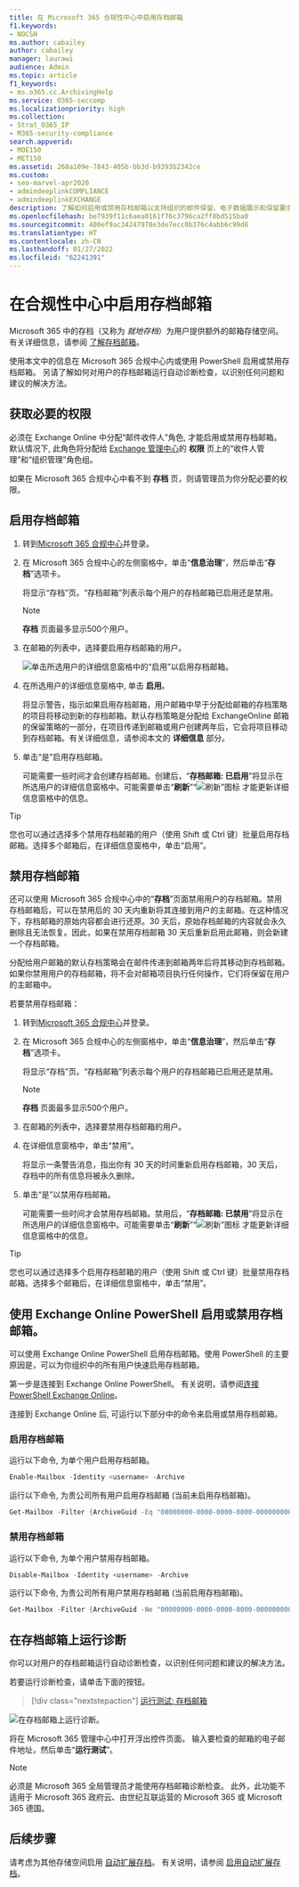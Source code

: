 ```yaml
---
title: 在 Microsoft 365 合规性中心中启用存档邮箱
f1.keywords:
- NOCSH
ms.author: cabailey
author: cabailey
manager: laurawi
audience: Admin
ms.topic: article
f1_keywords:
- ms.o365.cc.ArchivingHelp
ms.service: O365-seccomp
ms.localizationpriority: high
ms.collection:
- Strat_O365_IP
- M365-security-compliance
search.appverid:
- MOE150
- MET150
ms.assetid: 268a109e-7843-405b-bb3d-b9393b2342ce
ms.custom:
- seo-marvel-apr2020
- admindeeplinkCOMPLIANCE
- admindeeplinkEXCHANGE
description: 了解如何启用或禁用存档邮箱以支持组织的邮件保留、电子数据展示和保留要求。
ms.openlocfilehash: be7939f11c6aea0161f76c3796ca2ff8bd515ba0
ms.sourcegitcommit: 400ef9ac34247978e3de7ecc0b376c4abb6c99d8
ms.translationtype: HT
ms.contentlocale: zh-CN
ms.lasthandoff: 01/27/2022
ms.locfileid: "62241391"
---
```

# <a name="enable-archive-mailboxes-in-the-compliance-center"></a>在合规性中心中启用存档邮箱

Microsoft 365 中的存档（又称为 *就地存档*）为用户提供额外的邮箱存储空间。 有关详细信息，请参阅 [了解存档邮箱](archive-mailboxes.md)。

使用本文中的信息在 Microsoft 365 合规中心内或使用 PowerShell 启用或禁用存档邮箱。 另请了解如何对用户的存档邮箱运行自动诊断检查，以识别任何问题和建议的解决方法。

## <a name="get-the-necessary-permissions"></a>获取必要的权限

必须在 Exchange Online 中分配“邮件收件人”角色, 才能启用或禁用存档邮箱。 默认情况下, 此角色将分配给 <a href="https://go.microsoft.com/fwlink/p/?linkid=2059104" target="_blank">Exchange 管理中心</a>的 **权限** 页上的“收件人管理”和“组织管理”角色组。 

如果在 Microsoft 365 合规中心中看不到 **存档** 页，则请管理员为你分配必要的权限。

## <a name="enable-an-archive-mailbox"></a>启用存档邮箱

1. 转到<a href="https://go.microsoft.com/fwlink/p/?linkid=2077149" target="_blank">Microsoft 365 合规中心</a>并登录。

2. 在 Microsoft 365 合规中心的左侧窗格中，单击“**信息治理**”，然后单击“**存档**”选项卡。

   将显示“存档”页。“存档邮箱”列表示每个用户的存档邮箱已启用还是禁用。

   > [!NOTE]
   > **存档** 页面最多显示500个用户。

3. 在邮箱的列表中，选择要启用存档邮箱的用户。

   ![单击所选用户的详细信息窗格中的“启用”以启用存档邮箱。](../media/8b53cdec-d5c9-4c28-af11-611f95c37b34.png)

4. 在所选用户的详细信息窗格中, 单击 **启用**。

   将显示警告，指示如果启用存档邮箱，用户邮箱中早于分配给邮箱的存档策略的项目将移动到新的存档邮箱。默认存档策略是分配给 ExchangeOnline 邮箱的保留策略的一部分，在项目传递到邮箱或用户创建两年后，它会将项目移动到存档邮箱。有关详细信息，请参阅本文的 **详细信息** 部分。

5. 单击“是”启用存档邮箱。

   可能需要一些时间才会创建存档邮箱。创建后，“**存档邮箱: 已启用**”将显示在所选用户的详细信息窗格中。可能需要单击“**刷新**”“![刷新”图标 ](../media/O365-MDM-Policy-RefreshIcon.gif) 才能更新详细信息窗格中的信息。

> [!TIP]
> 您也可以通过选择多个禁用存档邮箱的用户（使用 Shift 或 Ctrl 键）批量启用存档邮箱。选择多个邮箱后，在详细信息窗格中，单击“启用”。

## <a name="disable-an-archive-mailbox"></a>禁用存档邮箱

还可以使用 Microsoft 365 合规中心中的“**存档**”页面禁用用户的存档邮箱。禁用存档邮箱后，可以在禁用后的 30 天内重新将其连接到用户的主邮箱。在这种情况下，存档邮箱的原始内容都会进行还原。30 天后，原始存档邮箱的内容就会永久删除且无法恢复。因此，如果在禁用存档邮箱 30 天后重新启用此邮箱，则会新建一个存档邮箱。

分配给用户邮箱的默认存档策略会在邮件传递到邮箱两年后将其移动到存档邮箱。如果你禁用用户的存档邮箱，将不会对邮箱项目执行任何操作，它们将保留在用户的主邮箱中。

若要禁用存档邮箱：

1. 转到<a href="https://go.microsoft.com/fwlink/p/?linkid=2077149" target="_blank">Microsoft 365 合规中心</a>并登录。

2. 在 Microsoft 365 合规中心的左侧窗格中，单击“**信息治理**”，然后单击“**存档**”选项卡。

   将显示“存档”页。“存档邮箱”列表示每个用户的存档邮箱已启用还是禁用。

   > [!NOTE]
   > **存档** 页面最多显示500个用户。

3. 在邮箱的列表中，选择要禁用存档邮箱的用户。

4. 在详细信息窗格中，单击“禁用”。

   将显示一条警告消息，指出你有 30 天的时间重新启用存档邮箱，30 天后，存档中的所有信息将被永久删除。 

5. 单击“是”以禁用存档邮箱。

   可能需要一些时间才会禁用存档邮箱。禁用后，“**存档邮箱: 已禁用**”将显示在所选用户的详细信息窗格中。可能需要单击“**刷新**”“![刷新”图标 ](../media/O365-MDM-Policy-RefreshIcon.gif) 才能更新详细信息窗格中的信息。

> [!TIP]
> 您也可以通过选择多个启用存档邮箱的用户（使用 Shift 或 Ctrl 键）批量禁用存档邮箱。选择多个邮箱后，在详细信息窗格中，单击“禁用”。

## <a name="use-exchange-online-powershell-to-enable-or-disable-archive-mailboxes"></a>使用 Exchange Online PowerShell 启用或禁用存档邮箱。

可以使用 Exchange Online PowerShell 启用存档邮箱。使用 PowerShell 的主要原因是，可以为你组织中的所有用户快速启用存档邮箱。

第一步是连接到 Exchange Online PowerShell。 有关说明，请参阅[连接 PowerShell Exchange Online](/powershell/exchange/connect-to-exchange-online-powershell)。

连接到 Exchange Online 后, 可运行以下部分中的命令来启用或禁用存档邮箱。

### <a name="enable-archive-mailboxes"></a>启用存档邮箱

运行以下命令, 为单个用户启用存档邮箱。

```powershell
Enable-Mailbox -Identity <username> -Archive
```

运行以下命令, 为贵公司所有用户启用存档邮箱 (当前未启用存档邮箱)。

```powershell
Get-Mailbox -Filter {ArchiveGuid -Eq "00000000-0000-0000-0000-000000000000" -AND RecipientTypeDetails -Eq "UserMailbox"} | Enable-Mailbox -Archive
```

### <a name="disable-archive-mailboxes"></a>禁用存档邮箱

运行以下命令, 为单个用户禁用存档邮箱。

```powershell
Disable-Mailbox -Identity <username> -Archive
```

运行以下命令, 为贵公司所有用户禁用存档邮箱 (当前启用存档邮箱)。

```powershell
Get-Mailbox -Filter {ArchiveGuid -Ne "00000000-0000-0000-0000-000000000000" -AND RecipientTypeDetails -Eq "UserMailbox"} | Disable-Mailbox -Archive
```

## <a name="run-diagnostics-on-archive-mailboxes"></a>在存档邮箱上运行诊断

你可以对用户的存档邮箱运行自动诊断检查，以识别任何问题和建议的解决方法。

若要运行诊断检查，请单击下面的按钮。 

> [!div class="nextstepaction"]
> [运行测试: 存档邮箱](https://aka.ms/PillarArchiveMailbox)

![在存档邮箱上运行诊断。](../media/ArchiveMailboxDiagnostics.png)

将在 Microsoft 365 管理中心中打开浮出控件页面。 输入要检查的邮箱的电子邮件地址，然后单击“**运行测试**”。

> [!NOTE]
> 必须是 Microsoft 365 全局管理员才能使用存档邮箱诊断检查。 此外，此功能不适用于 Microsoft 365 政府云、由世纪互联运营的 Microsoft 365 或 Microsoft 365 德国。

## <a name="next-steps"></a>后续步骤

请考虑为其他存储空间启用 [自动扩展存档](autoexpanding-archiving.md)。 有关说明，请参阅 [启用自动扩展存档](enable-autoexpanding-archiving.md)。
